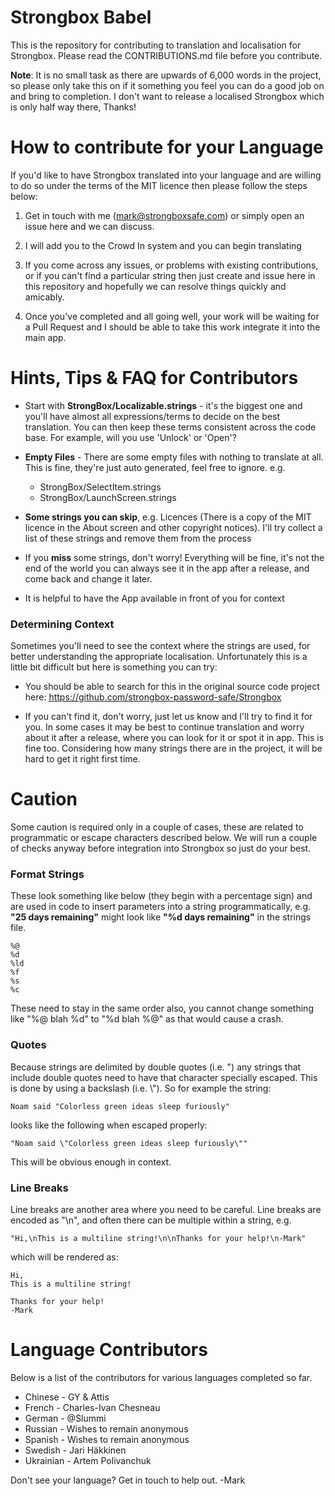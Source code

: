 
# Strongbox Babel
This is the repository for contributing to translation and localisation for Strongbox. Please read the CONTRIBUTIONS.md file before you contribute. 

**Note**: It is no small task as there are upwards of 6,000 words in the project, so please only take this on if it something you feel you can do a good job on and bring to completion. I don't want to release a localised Strongbox which is only half way there, Thanks!
# How to contribute for your Language
If you'd like to have Strongbox translated into your language and are willing to do so under the terms of the MIT licence then please follow the steps below:

1. Get in touch with me (mark@strongboxsafe.com) or simply open an issue here and we can discuss.

2. I will add you to the Crowd In system and you can begin translating

3. If you come across any issues, or problems with existing contributions, or if you can't find a particular string then just create and issue here in this repository and hopefully we can resolve things quickly and amicably.

4. Once you've completed and all going well, your work will be waiting for a Pull Request and I should be able to take this work integrate it into the main app.

# Hints, Tips & FAQ for Contributors
 - Start with **StrongBox/Localizable.strings** - it's the biggest one and you'll have almost all expressions/terms to decide on the best translation. You can then keep these terms consistent across the code base. For example, will you use 'Unlock' or 'Open'?

 - **Empty Files** - There are some empty files with nothing to translate at all. This is fine, they're just auto generated, feel free to ignore. e.g.
    - StrongBox/SelectItem.strings    
    - StrongBox/LaunchScreen.strings
- **Some strings you can skip**, e.g. Licences (There is a copy of the MIT licence in the About screen and other copyright notices). I'll try collect a list of these strings and remove them from the process

 - If you **miss** some strings, don't worry! Everything will be fine, it's not the end of the world you can always see it in the app after a release, and come back and change it later.
 - It is helpful to have the App available in front of you for context
 
### Determining Context
Sometimes you'll need to see the context where the strings are used, for better understanding the appropriate localisation. Unfortunately this is a little bit difficult but here is something you can try:

- You should be able to search for this in the original source code project here: https://github.com/strongbox-password-safe/Strongbox

- If you can't find it, don't worry, just let us know and I'll try to find it for you. In some cases it may be best to continue translation and worry about it after a release, where you can look for it or spot it in app. This is fine too. Considering how many strings there are in the project, it will be hard to get it right first time.

# Caution
Some caution is required only in a couple of cases, these are related to programmatic or escape characters described below. We will run a couple of checks anyway before integration into Strongbox so just do your best.

### Format Strings
These look something like below (they begin with a percentage sign) and are used in code to insert parameters into a string programmatically, e.g. **"25 days remaining"** might look like **"%d days remaining"** in the strings file.

    %@
    %d
    %ld
    %f
    %s
    %c
    
These need to stay in the same order also, you cannot change something like "%@ blah %d" to "%d blah %@" as that would cause a crash.

### Quotes
Because strings are delimited by double quotes (i.e. ") any strings that include double quotes need to have that character specially escaped. This is done by using a backslash (i.e. \\"). So for example the string:

    Noam said "Colorless green ideas sleep furiously"

looks like the following when escaped properly:

    "Noam said \"Colorless green ideas sleep furiously\""

This will be obvious enough in context.

### Line Breaks
Line breaks are another area where you need to be careful. Line breaks are encoded as "\\n", and often there can be multiple within a string, e.g.

    "Hi,\nThis is a multiline string!\n\nThanks for your help!\n-Mark"

which will be rendered as:

    Hi,
    This is a multiline string!
    
    Thanks for your help!
    -Mark

# Language Contributors
Below is a list of the contributors for various languages completed so far.

- Chinese - GY & Attis
- French - Charles-Ivan Chesneau
- German - @Slummi
- Russian - Wishes to remain anonymous
- Spanish - Wishes to remain anonymous
- Swedish - Jari Häkkinen
- Ukrainian - Artem Polivanchuk

Don't see your language? Get in touch to help out.
-Mark



